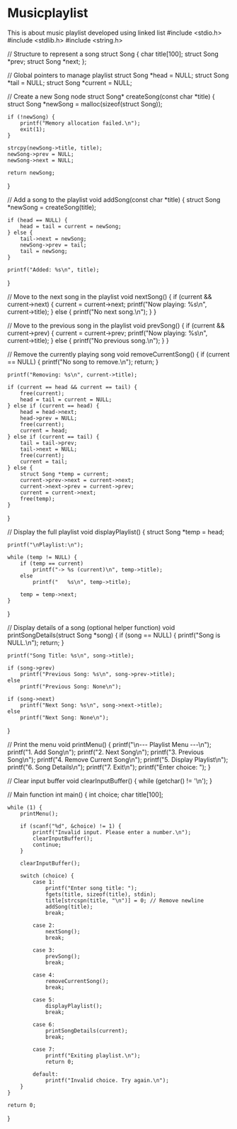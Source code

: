 # Musicplaylist
This is about music playlist developed using linked list
#include <stdio.h>
#include <stdlib.h>
#include <string.h>



// Structure to represent a song
struct Song {
    char title[100];
    struct Song *prev;
    struct Song *next;
};



// Global pointers to manage playlist
struct Song *head = NULL;
struct Song *tail = NULL;
struct Song *current = NULL;



// Create a new Song node
struct Song* createSong(const char *title) {
    struct Song *newSong = malloc(sizeof(struct Song));
    
    if (!newSong) {
        printf("Memory allocation failed.\n");
        exit(1);
    }

    strcpy(newSong->title, title);
    newSong->prev = NULL;
    newSong->next = NULL;

    return newSong;
}



// Add a song to the playlist
void addSong(const char *title) {
    struct Song *newSong = createSong(title);

    if (head == NULL) {
        head = tail = current = newSong;
    } else {
        tail->next = newSong;
        newSong->prev = tail;
        tail = newSong;
    }

    printf("Added: %s\n", title);
}



// Move to the next song in the playlist
void nextSong() {
    if (current && current->next) {
        current = current->next;
        printf("Now playing: %s\n", current->title);
    } else {
        printf("No next song.\n");
    }
}



// Move to the previous song in the playlist
void prevSong() {
    if (current && current->prev) {
        current = current->prev;
        printf("Now playing: %s\n", current->title);
    } else {
        printf("No previous song.\n");
    }
}



// Remove the currently playing song
void removeCurrentSong() {
    if (current == NULL) {
        printf("No song to remove.\n");
        return;
    }

    printf("Removing: %s\n", current->title);

    if (current == head && current == tail) {
        free(current);
        head = tail = current = NULL;
    } else if (current == head) {
        head = head->next;
        head->prev = NULL;
        free(current);
        current = head;
    } else if (current == tail) {
        tail = tail->prev;
        tail->next = NULL;
        free(current);
        current = tail;
    } else {
        struct Song *temp = current;
        current->prev->next = current->next;
        current->next->prev = current->prev;
        current = current->next;
        free(temp);
    }
}



// Display the full playlist
void displayPlaylist() {
    struct Song *temp = head;

    printf("\nPlaylist:\n");

    while (temp != NULL) {
        if (temp == current)
            printf("-> %s (current)\n", temp->title);
        else
            printf("   %s\n", temp->title);

        temp = temp->next;
    }
}



// Display details of a song (optional helper function)
void printSongDetails(struct Song *song) {
    if (song == NULL) {
        printf("Song is NULL.\n");
        return;
    }

    printf("Song Title: %s\n", song->title);

    if (song->prev)
        printf("Previous Song: %s\n", song->prev->title);
    else
        printf("Previous Song: None\n");

    if (song->next)
        printf("Next Song: %s\n", song->next->title);
    else
        printf("Next Song: None\n");
}



// Print the menu
void printMenu() {
    printf("\n--- Playlist Menu ---\n");
    printf("1. Add Song\n");
    printf("2. Next Song\n");
    printf("3. Previous Song\n");
    printf("4. Remove Current Song\n");
    printf("5. Display Playlist\n");
    printf("6. Song Details\n");
    printf("7. Exit\n");
    printf("Enter choice: ");
}



// Clear input buffer
void clearInputBuffer() {
    while (getchar() != '\n');
}



// Main function
int main() {
    int choice;
    char title[100];

    while (1) {
        printMenu();

        if (scanf("%d", &choice) != 1) {
            printf("Invalid input. Please enter a number.\n");
            clearInputBuffer();
            continue;
        }

        clearInputBuffer();

        switch (choice) {
            case 1:
                printf("Enter song title: ");
                fgets(title, sizeof(title), stdin);
                title[strcspn(title, "\n")] = 0; // Remove newline
                addSong(title);
                break;

            case 2:
                nextSong();
                break;

            case 3:
                prevSong();
                break;

            case 4:
                removeCurrentSong();
                break;

            case 5:
                displayPlaylist();
                break;

            case 6:
                printSongDetails(current);
                break;

            case 7:
                printf("Exiting playlist.\n");
                return 0;

            default:
                printf("Invalid choice. Try again.\n");
        }
    }

    return 0;
}
